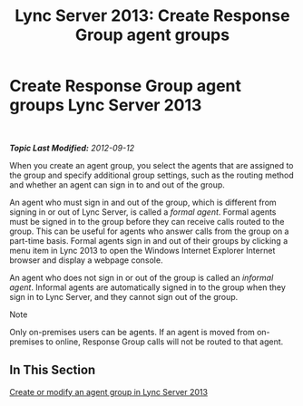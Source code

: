 ﻿---
title: 'Lync Server 2013: Create Response Group agent groups'
TOCTitle: Create Response Group agent groups
ms:assetid: 2a80de17-ead0-46e8-8a27-7a4e233dbde0
ms:mtpsurl: https://technet.microsoft.com/en-us/library/Gg520969(v=OCS.15)
ms:contentKeyID: 48183688
ms.date: 07/23/2014
mtps_version: v=OCS.15
---

<div data-xmlns="http://www.w3.org/1999/xhtml">

<div class="topic" data-xmlns="http://www.w3.org/1999/xhtml" data-msxsl="urn:schemas-microsoft-com:xslt" data-cs="http://msdn.microsoft.com/en-us/">

<div data-asp="http://msdn2.microsoft.com/asp">

# Create Response Group agent groups Lync Server 2013

</div>

<div id="mainSection">

<div id="mainBody">

<span> </span>

_**Topic Last Modified:** 2012-09-12_

When you create an agent group, you select the agents that are assigned to the group and specify additional group settings, such as the routing method and whether an agent can sign in to and out of the group.

An agent who must sign in and out of the group, which is different from signing in or out of Lync Server, is called a *formal agent*. Formal agents must be signed in to the group before they can receive calls routed to the group. This can be useful for agents who answer calls from the group on a part-time basis. Formal agents sign in and out of their groups by clicking a menu item in Lync 2013 to open the Windows Internet Explorer Internet browser and display a webpage console.

An agent who does not sign in or out of the group is called an *informal agent*. Informal agents are automatically signed in to the group when they sign in to Lync Server, and they cannot sign out of the group.

<div>


> [!NOTE]  
> Only on-premises users can be agents. If an agent is moved from on-premises to online, Response Group calls will not be routed to that agent.



</div>

<div>

## In This Section

[Create or modify an agent group in Lync Server 2013](lync-server-2013-create-or-modify-an-agent-group.md)

</div>

</div>

<span> </span>

</div>

</div>

</div>

